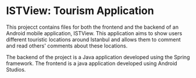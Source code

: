 # ISTView: Tourism Application
This projecct contains files for both the frontend and the backend of an Android mobile application, ISTView. This application aims to show users different touristic locations around Istanbul and allows them to comment and read others' comments about these locations.

The backend of the project is a Java application developed using the Spring framework. The frontend is a java application developed using Android Studios.
